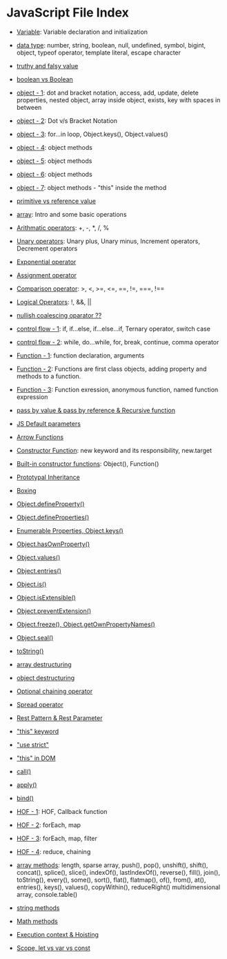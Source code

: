 # JavaScript File Index

- [Variable](1.js): Variable declaration and initialization

- [data type](2.js): number, string, boolean, null, undefined, symbol, bigint, object, typeof operator, template literal, escape character

- [truthy and falsy value](3.js)

- [boolean vs Boolean](4.js)

- [object - 1](5.js): dot and bracket notation, access, add, update, delete properties, nested object, array inside object, exists, key with spaces in between

- [object - 2](6.js): Dot v/s Bracket Notation

- [object - 3](7.js): for...in loop, Object.keys(), Object.values()

- [object - 4](8.js): object methods

- [object - 5](9.js): object methods

- [object - 6](10.js): object methods

- [object - 7](11.js): object methods - "this" inside the method

- [primitive vs reference value](12.js)

- [array](13.js): Intro and some basic operations

- [Arithmatic operators](14.js): +, -, *, /, %

- [Unary operators](15.js): Unary plus, Unary minus, Increment operators, Decrement operators

- [Exponential operator](16.js)

- [Assignment operator](17.js)

- [Comparison operator](18.js): >, <, >=, <=, ==, !=, ===, !==

- [Logical Operators](19.js): !, &&, ||

- [nullish coalescing oparator ??](20.js)

- [control flow - 1](21.js): if, if...else, if...else...if, Ternary operator, switch case

- [control flow - 2](22.js): while, do...while, for, break, continue, comma operator

- [Function - 1](23.js): function declaration, arguments

- [Function - 2](24.js): Functions are first class objects, adding property and methods to a function.

- [Function - 3](25.js): Function exression, anonymous function, named function expression

- [pass by value & pass by reference & Recursive function](26.js)

- [JS Default parameters](27.0.js)

- [Arrow Functions](27.1.js)

- [Constructor Function](28.js): new keyword and its responsibility, new.target

- [Built-in constructor functions](29.js): Object(), Function()

- [Prototypal Inheritance](30.js)

- [Boxing](31.js)

- [Object.defineProperty()](32.js)

- [Object.defineProperties()](33.js)

- [Enumerable Properties, Object.keys()](34.js)

- [Object.hasOwnProperty()](35.js)

- [Object.values()](36.js)

- [Object.entries()](37.js)

- [Object.is()](38.js)

- [Object.isExtensible()](39.js)

- [Object.preventExtension()](40.js)

- [Object.freeze(), Object.getOwnPropertyNames()](41.js)

- [Object.seal()](42.js)

- [toString()](43.js)

- [array destructuring](44.js)

- [object destructuring](45.js)

- [Optional chaining operator](46.0.js)

- [Spread operator](46.1.js)

- [Rest Pattern & Rest Parameter](46.2.js)

- ["this" keyword](47.0.js)

- ["use strict"](47.1.js)

- ["this" in DOM](47.2.html)

- [call()](48.js)

- [apply()](49.js)

- [bind()](50.js)

- [HOF - 1](51.js): HOF, Callback function

- [HOF - 2](52.js): forEach, map

- [HOF - 3](53.js): forEach, map, filter

- [HOF - 4](54.js): reduce, chaining

- [array methods](55.js): length, sparse array, push(), pop(), unshift(), shift(), concat(), splice(), slice(), indexOf(), lastIndexOf(), reverse(), fill(), join(), toString(), every(), some(), sort(), flat(), flatmap(), of(), from(), at(), entries(), keys(), values(), copyWithin(), reduceRight() multidimensional array, console.table()

- [string methods](56.js)

- [Math methods](57.js)

- [Execution context & Hoisting](58.js)

- [Scope, let vs var vs const](59.js)